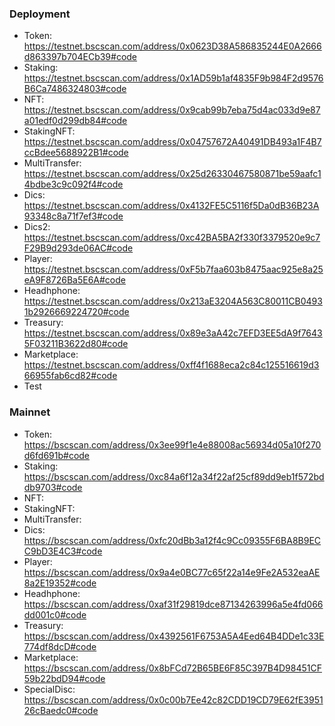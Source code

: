 ### Deployment

- Token: https://testnet.bscscan.com/address/0x0623D38A586835244E0A2666d863397b704ECb39#code
- Staking: https://testnet.bscscan.com/address/0x1AD59b1af4835F9b984F2d9576B6Ca7486324803#code
- NFT: https://testnet.bscscan.com/address/0x9cab99b7eba75d4ac033d9e87a01edf0d299db84#code
- StakingNFT: https://testnet.bscscan.com/address/0x04757672A40491DB493a1F4B7ccBdee5688922B1#code
- MultiTransfer: https://testnet.bscscan.com/address/0x25d26330467580871be59aafc14bdbe3c9c092f4#code
- Dics: https://testnet.bscscan.com/address/0x4132FE5C5116f5Da0dB36B23A93348c8a71f7ef3#code
- Dics2: https://testnet.bscscan.com/address/0xc42BA5BA2f330f3379520e9c7F29B9d293de06AC#code
- Player: https://testnet.bscscan.com/address/0xF5b7faa603b8475aac925e8a25eA9F8726Ba5E6A#code
- Headhphone: https://testnet.bscscan.com/address/0x213aE3204A563C80011CB04931b2926669224720#code
- Treasury: https://testnet.bscscan.com/address/0x89e3aA42c7EFD3EE5dA9f76435F03211B3622d80#code
- Marketplace: https://testnet.bscscan.com/address/0xff4f1688eca2c84c125516619d366955fab6cd82#code
- Test

### Mainnet

- Token: https://bscscan.com/address/0x3ee99f1e4e88008ac56934d05a10f270d6fd691b#code
- Staking: https://bscscan.com/address/0xc84a6f12a34f22af25cf89dd9eb1f572bddb9703#code
- NFT:
- StakingNFT:
- MultiTransfer:
- Dics: https://bscscan.com/address/0xfc20dBb3a12f4c9Cc09355F6BA8B9ECC9bD3E4C3#code
- Player: https://bscscan.com/address/0x9a4e0BC77c65f22a14e9Fe2A532eaAE8a2E19352#code
- Headhphone: https://bscscan.com/address/0xaf31f29819dce87134263996a5e4fd066dd001c0#code
- Treasury: https://bscscan.com/address/0x4392561F6753A5A4Eed64B4DDe1c33E774df8dcD#code
- Marketplace: https://bscscan.com/address/0x8bFCd72B65BE6F85C397B4D98451CF59b22bdD94#code
- SpecialDisc: https://bscscan.com/address/0x0c00b7Ee42c82CDD19CD79E62fE395126cBaedc0#code
